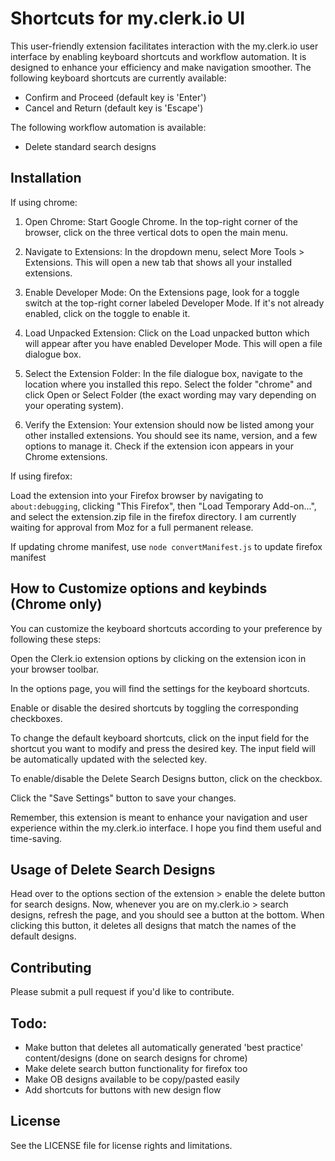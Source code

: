 # Shortcuts for my.clerk.io UI

This user-friendly extension facilitates interaction with the my.clerk.io user interface by enabling keyboard shortcuts and workflow automation. It is designed to enhance your efficiency and make navigation smoother. The following keyboard shortcuts are currently available:

- Confirm and Proceed (default key is 'Enter')
- Cancel and Return (default key is 'Escape')

The following workflow automation is available:
- Delete standard search designs

## Installation

If using chrome:
1. Open Chrome: Start Google Chrome. In the top-right corner of the browser, click on the three vertical dots to open the main menu.

2. Navigate to Extensions: In the dropdown menu, select More Tools > Extensions. This will open a new tab that shows all your installed extensions.

3. Enable Developer Mode: On the Extensions page, look for a toggle switch at the top-right corner labeled Developer Mode. If it's not already enabled, click on the toggle to enable it.

4. Load Unpacked Extension: Click on the Load unpacked button which will appear after you have enabled Developer Mode. This will open a file dialogue box.

5. Select the Extension Folder: In the file dialogue box, navigate to the location where you installed this repo. Select the folder "chrome" and click Open or Select Folder (the exact wording may vary depending on your operating system).

6. Verify the Extension: Your extension should now be listed among your other installed extensions. You should see its name, version, and a few options to manage it. Check if the extension icon appears in your Chrome extensions.


If using firefox:

Load the extension into your Firefox browser by navigating to `about:debugging`, clicking "This Firefox", then "Load Temporary Add-on...", and select the extension.zip file in the firefox directory. I am currently waiting for approval from Moz for a full permanent release.

If updating chrome manifest, use `node convertManifest.js` to update firefox manifest

## How to Customize options and keybinds (Chrome only)

You can customize the keyboard shortcuts according to your preference by following these steps:

Open the Clerk.io extension options by clicking on the extension icon in your browser toolbar.

In the options page, you will find the settings for the keyboard shortcuts.

Enable or disable the desired shortcuts by toggling the corresponding checkboxes.

To change the default keyboard shortcuts, click on the input field for the shortcut you want to modify and press the desired key. The input field will be automatically updated with the selected key.

To enable/disable the Delete Search Designs button, click on the checkbox.

Click the "Save Settings" button to save your changes.

Remember, this extension is meant to enhance your navigation and user experience within the my.clerk.io interface. I hope you find them useful and time-saving.

## Usage of Delete Search Designs

Head over to the options section of the extension > enable the delete button for search designs.
Now, whenever you are on my.clerk.io > search designs, refresh the page, and you should see a button at the bottom.
When clicking this button, it deletes all designs that match the names of the default designs.

## Contributing

Please submit a pull request if you'd like to contribute.

## Todo:
- Make button that deletes all automatically generated 'best practice' content/designs (done on search designs for chrome)
- Make delete search button functionality for firefox too
- Make OB designs available to be copy/pasted easily
- Add shortcuts for buttons with new design flow

## License

See the LICENSE file for license rights and limitations.

